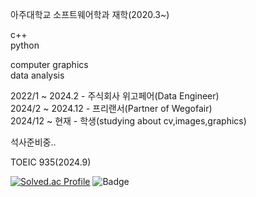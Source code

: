 아주대학교 소프트웨어학과 재학(2020.3~)

c++  
python  

computer graphics  
data analysis  

2022/1 ~ 2024.2 - 주식회사 위고페어(Data Engineer)<br/>
2024/2 ~ 2024.12 - 프리랜서(Partner of Wegofair)   
2024/12 ~ 현재 - 학생(studying about cv,images,graphics)

석사준비중..

TOEIC 935(2024.9)
  
[![Solved.ac Profile](http://mazassumnida.wtf/api/v2/generate_badge?boj=p030610)](https://solved.ac/p030610/)
![Badge](https://cp-logo.vercel.app/codeforces/hellcat0306)
